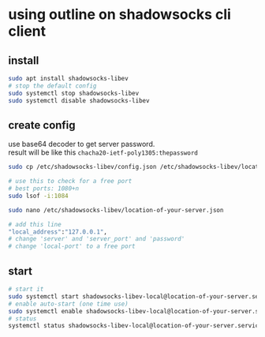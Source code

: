 # using outline on shadowsocks cli client

## install

```bash
sudo apt install shadowsocks-libev
# stop the default config
sudo systemctl stop shadowsocks-libev
sudo systemctl disable shadowsocks-libev
```

## create config
use base64 decoder to get server password.  
result will be like this `chacha20-ietf-poly1305:thepassword`

```bash
sudo cp /etc/shadowsocks-libev/config.json /etc/shadowsocks-libev/location-of-your-server.json

# use this to check for a free port
# best ports: 1080+n
sudo lsof -i:1084

sudo nano /etc/shadowsocks-libev/location-of-your-server.json

# add this line
"local_address":"127.0.0.1",
# change 'server' and 'server_port' and 'password'
# change 'local-port' to a free port
```

## start

```bash
# start it
sudo systemctl start shadowsocks-libev-local@location-of-your-server.service
# enable auto-start (one time use)
sudo systemctl enable shadowsocks-libev-local@location-of-your-server.service
# status
systemctl status shadowsocks-libev-local@location-of-your-server.service
```
